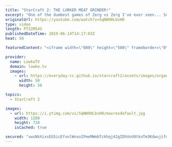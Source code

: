 ```yaml
---
title: "StarCraft 2: THE LURKER MEAT GRINDER!"
excerpt: "One of the dumbest games of Zerg vs Zerg I've ever seen... Subscribe for more videos: http://lowko.tv/youtube More StarCraft 2 viewer games: https://youtu.be/J9NsfQ-g1DM  A ridiculous game of Zerg vs Terran. Even though the Terran player gets reduced to zero SCVs twice, the decisions of the Zerg player"
originalUrl: https://youtube.com/watch?v=5qNW90LbvH0
type: video
length: PT32M54S
publishedDateTime: 2019-06-14T14:17:03Z
heat: 50

featuredContent: "<iframe width=\"800\" height=\"500\" frameborder=\"0\" src=\"https://www.youtube.com/embed/5qNW90LbvH0\" allow=\"accelerometer; autoplay; encrypted-media; gyroscope; picture-in-picture\" allowfullscreen></iframe>"

provider:
  name: LowkoTV
  domain: lowko.tv
  images:
    - url: https://everyday-cc.github.io/starcraft2/assets/images/organizations/lowko.tv-50x50.jpg
      width: 50
      height: 50

topics:
  - StarCraft 2

images:
  - url: https://i.ytimg.com/vi/5qNW90LbvH0/maxresdefault.jpg
    width: 1280
    height: 720
    isCached: true

secured: "vwsNkXixsEG5icEfvnlWnxoIFmeMWmbTckhqj42gIDhUnU0tknTm3KdwujifdmpME1Rc/PMy1abIEUd/PYXwOhr2mvf6Fzb2JR4vX8C8zrfVzwVbn+j05WzkwIecKGhuKOBLTXag67Bf85gIry1nQsX5zHr3yC49vw3BlOfQqAwBqZRe44RVMBn4ghvi7AEHe6jBOR+B/Tf3ivuQTiKcjf00ZcDmQjbqTwVV/cSO0fPPGWoysFaR6vkq1FkEVvI2Dcbn6Ko9lbtKjmKjFYasH8f8fewmuhQtY+8uZfHco5UDVYVGfiG7fcvm80YMjg8uSQtbEy9Q23noqTN8WcUvFZ93njy80lkQrQ6KFr3H9Hb7ONd79ut5TyIq9VFW/vKxxAomWRbBCe4i/BX/fiby5yNdhS/V5uOUsw6DVzxs69Y=;vqjmJ+yLbM526KRvHI9KXg=="
---
```



